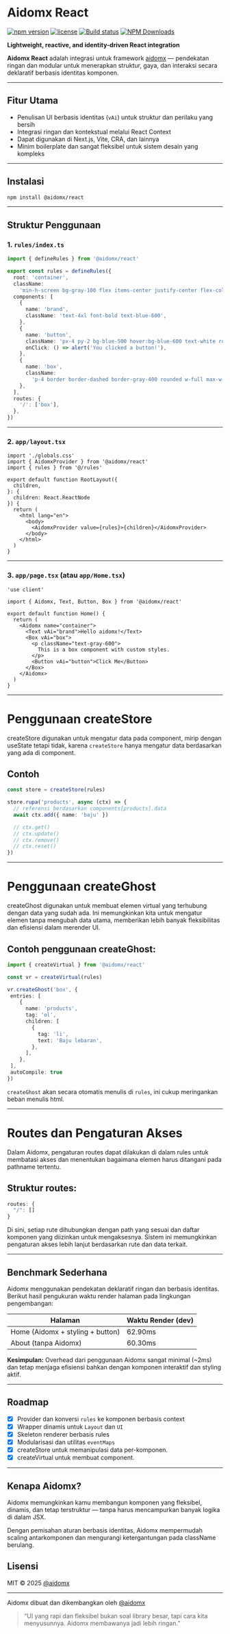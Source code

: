 # Aidomx React

[![npm version](https://img.shields.io/npm/v/@aidomx/react?color=blue&label=npm)](https://www.npmjs.com/package/@aidomx/react)
[![license](https://img.shields.io/npm/l/@aidomx/react?cacheSeconds=60)](LICENSE)
[![Build status](https://github.com/aidomx/react/actions/workflows/ci.yml/badge.svg)](#)
[![NPM Downloads](https://img.shields.io/npm/dw/%40aidomx%2Freact)](#)

**Lightweight, reactive, and identity-driven React integration**

**Aidomx React** adalah integrasi untuk framework [aidomx](https://github.com/aidomx/aidomx) — pendekatan ringan dan modular untuk menerapkan struktur, gaya, dan interaksi secara deklaratif berbasis identitas komponen.

---

## Fitur Utama

- Penulisan UI berbasis identitas (`vAi`) untuk struktur dan perilaku yang bersih
- Integrasi ringan dan kontekstual melalui React Context
- Dapat digunakan di Next.js, Vite, CRA, dan lainnya
- Minim boilerplate dan sangat fleksibel untuk sistem desain yang kompleks

---

## Instalasi

```bash
npm install @aidomx/react
```

---

## Struktur Penggunaan

### 1. `rules/index.ts`

```ts
import { defineRules } from '@aidomx/react'

export const rules = defineRules({
  root: 'container',
  className:
    'min-h-screen bg-gray-100 flex items-center justify-center flex-col gap-4',
  components: [
    {
      name: 'brand',
      className: 'text-4xl font-bold text-blue-600',
    },
    {
      name: 'button',
      className: 'px-4 py-2 bg-blue-500 hover:bg-blue-600 text-white rounded',
      onClick: () => alert('You clicked a button!'),
    },
    {
      name: 'box',
      className:
        'p-4 border border-dashed border-gray-400 rounded w-full max-w-md',
    },
  ],
  routes: {
    '/': ['box'],
  },
})
```

---

### 2. `app/layout.tsx`

```tsx
import './globals.css'
import { AidomxProvider } from '@aidomx/react'
import { rules } from '@/rules'

export default function RootLayout({
  children,
}: {
  children: React.ReactNode
}) {
  return (
    <html lang="en">
      <body>
        <AidomxProvider value={rules}>{children}</AidomxProvider>
      </body>
    </html>
  )
}
```

---

### 3. `app/page.tsx` (atau `app/Home.tsx`)

```tsx
'use client'

import { Aidomx, Text, Button, Box } from '@aidomx/react'

export default function Home() {
  return (
    <Aidomx name="container">
      <Text vAi="brand">Hello aidomx!</Text>
      <Box vAi="box">
        <p className="text-gray-600">
          This is a box component with custom styles.
        </p>
        <Button vAi="button">Click Me</Button>
      </Box>
    </Aidomx>
  )
}
```

---

# Penggunaan createStore

createStore digunakan untuk mengatur data pada component, mirip dengan useState tetapi tidak, karena `createStore` hanya mengatur data berdasarkan yang ada di component.

## Contoh

```ts
const store = createStore(rules)

store.rupa('products', async (ctx) => {
  // referensi berdasarkan components[products].data
  await ctx.add({ name: 'baju' })

  // ctx.get()
  // ctx.update()
  // ctx.remove()
  // ctx.reset()
})
```

---

# Penggunaan createGhost

createGhost digunakan untuk membuat elemen virtual yang terhubung dengan data yang sudah ada. Ini memungkinkan kita untuk mengatur elemen tanpa mengubah data utama, memberikan lebih banyak fleksibilitas dan efisiensi dalam merender UI.

## Contoh penggunaan createGhost:

```ts
import { createVirtual } from '@aidomx/react'

const vr = createVirtual(rules)

vr.createGhost('box', {
 entries: [
    {
      name: 'products',
      tag: 'ol',
      children: [
        {
          tag: 'li',
          text: 'Baju lebaran',
        },
      ],
    },
 ],
 autoCompile: true
})
```
`createGhost` akan secara otomatis menulis di `rules`, ini cukup meringankan beban menulis html.

---

# Routes dan Pengaturan Akses

Dalam Aidomx, pengaturan routes dapat dilakukan di dalam rules untuk membatasi akses dan menentukan bagaimana elemen harus ditangani pada pathname tertentu.

## Struktur routes:

```ts
routes: {
  "/": []
}
```

Di sini, setiap rute dihubungkan dengan path yang sesuai dan daftar komponen yang diizinkan untuk mengaksesnya. Sistem ini memungkinkan pengaturan akses lebih lanjut berdasarkan rute dan data terkait.

---

## Benchmark Sederhana

Aidomx menggunakan pendekatan deklaratif ringan dan berbasis identitas. Berikut hasil pengukuran waktu render halaman pada lingkungan pengembangan:

| Halaman                          | Waktu Render (dev) |
| -------------------------------- | ------------------ |
| Home (Aidomx + styling + button) | 62.90ms            |
| About (tanpa Aidomx)             | 60.30ms            |

**Kesimpulan:** Overhead dari penggunaan Aidomx sangat minimal (~2ms) dan tetap menjaga efisiensi bahkan dengan komponen interaktif dan styling aktif.

---

## Roadmap

- [x] Provider dan konversi `rules` ke komponen berbasis context
- [x] Wrapper dinamis untuk `Layout` dan `UI`
- [x] Skeleton renderer berbasis rules
- [x] Modularisasi dan utilitas `eventMaps`
- [x] createStore untuk memanipulasi data per-komponen.
- [x] createVirtual untuk membuat component.

---

## Kenapa Aidomx?

Aidomx memungkinkan kamu membangun komponen yang fleksibel, dinamis, dan tetap terstruktur — tanpa harus mencampurkan banyak logika di dalam JSX.

Dengan pemisahan aturan berbasis identitas, Aidomx mempermudah scaling antarkomponen dan mengurangi ketergantungan pada className berulang.

## Lisensi

MIT © 2025 [@aidomx](https://github.com/aidomx/react/LICENSE)

---

Aidomx dibuat dan dikembangkan oleh [@aidomx](https://github.com/aidomx)

> “UI yang rapi dan fleksibel bukan soal library besar, tapi cara kita menyusunnya. Aidomx membawanya jadi lebih ringan.”

